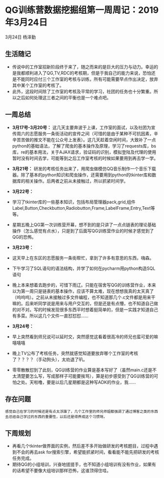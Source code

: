 ﻿# QG训练营数据挖掘组第一周周记：2019年3月24日


3月24日  杨泽勤

## 生活随记

 - 传说中的工作室招新阶段终于来了，随之而来的是巨大的压力与动力。幸运的是我都顺利进入了QG,TV,RDC的考核期，但是于我自己的能力来说，恐怕还是不能同时应付三个工作室的考核与训练，所有可能需要早点作出决定，放弃其中某个工作室的考核了。
 - 此外，这段时间除了工作室的考核及平常的学习，社团的任务也十分繁重。所以之后如何处理这三者之间的平衡也是一个难点吧。


## 一周总结

 - **3月17号-3月20号：**
    这几天主要奔波于上课，工作室的面试，以及社团为宣传周六的志愿服务一条街活动的宣传之间（可惜的是由于某种不可抗因素，辛辛苦苦做的推文不能在公众号上发表）。这几天趁着空闲时间，大致补了一点python的基础语法，了解了爬虫的基本操作及原理，学习了requests库，bs库，re的基本用法，关于AJAX请求，验证码的识别，模拟登陆及代理的使用暂时没有时间去学，可能等到之后工作室考核的时候如果要用到再去学一学。
 - **3月21号：**
研发的考核任务出来了，用爬虫做模仿QQ音乐制作一个音乐下载器。除了基本的python知识和爬虫操作，还需要用到python的tkinter库和数据库的相关操作。后两者之前从未接触过，所以抓紧时间学。
 - **3月22号：**
 
 - 学习了tkinter库的一些基本知识，包括布局管理器pack,grid,组件Label,Button,Checkbutton,Radiobutton,Frame,LabelFrame,Entry,Text等等。
 - 星期五晚上QG第一次训练营开幕，想不到的是只讲了一点点链表的理论基础操作（怎么感觉有点水），只是到了后面写QG训练营作业的时候才感觉到了QG的恐怖。
 - **3月23号：**
 - 这天早上在东区的志愿服务一条街帮忙，拿到了许多有意思的东西，嗨森。
 - 下午学习了SQL语句的语法结构，并学了如何在pycharm用python构造SQL语句
 - 晚上本来想着去跑步的，可惜下雨辽。只能在宿舍写QG的训练营作业，本来以为第一周只是链表的基本操作，应该不算太难，现在想想我真的太天真了（呜呜呜）。之前从未接触过多文件编程，也不知道那几个.c文件都是用来干嘛的。后来听同学说是用来与用户交互的，但是还是有点懵，也不知道自己做的对不对。写的时候发现很多东西平时想着挺简单的，但是一实践才知道自己有多菜。所以这几个文件一直怼怼怼……
 - **3月24号：**
 - 早上突然看到师兄说可以延时交，突然感觉这看着很高冷的师兄也蛮可爱的嘛嘻嘻嘻
 - 晚上TV公布了考核任务，突然就感觉知道要放弃哪个工作室的考核了？？？？（手动狗头），太劝退了叭。
 - 零零散散怼到了此刻，QG训练营的作业算是基本写好了（虽然main.c还是不太清楚要怎么写，写成那样子可能要挨骂），算是初步感受到了QG训练营的可怕之处。天啦噜，要是以后几星期都是这种写ADK的作业，我……


## 存在问题
    感觉自己在学习的时候还是有点太浮躁了，几个工作室的师兄师姐都强调了通过博客之类的东西去总结自己学过的东西的重要性，以后还是得养成这个习惯呀。


## 下周规划
 - 再看几个tkinter做界面的实例，然后差不多开始做研发的考核题目，过程中遇到不会的再去ask for搜索引擎，希望能抓紧时间，看看能不能先把研发的考核任务完成。
 - 期待QG的小组培训，兴奋地搓搓手，也不知道小组培训有没有作业，如果有的话希望不要像大组培训那样恐怖，这谁顶得住哇。









